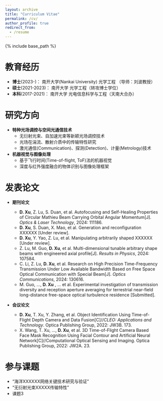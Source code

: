 ```yaml
---
layout: archive
title: "Curriculum Vitae"
permalink: /cv/
author_profile: true
redirect_from:
  - /resume
---
```


{% include base_path %}

教育经历
======
* **博士**(2023-)： 南开大学(Nankai University)  光学工程  （导师：刘波教授）
* **硕士**(2021-2023)： 南开大学  光学工程（转攻博士学位）
* **本科**(2017-2021)： 南开大学  光电信息科学与工程（天南大合办）
  
研究方向
======
* **特种光场调控与空间光通信技术**
  * 无衍射光束、自加速光束等新颖光场调控技术
  * 光场在湍流、散射介质中的传输特性研究
  * 激光通信(Communication)、探测(Detection)、计量(Metrology)技术
* **机器视觉与图像处理**
  * 基于飞行时间(Time-of-flight, ToF)法的机器视觉
  * 深度与红外强度融合的物体识别与图像处理框架


发表论文
======
* **期刊论文**
  * **D. Xu**, Z. Lu, S. Duan, et al. Autofocusing and Self-Healing Properties of Circular Mathieu Beam Carrying Orbital Angular Momentum[J]. *Optics & Laser Technology*, 2024: 111186.
  * **D. Xu**, S. Duan, X. Mao, et al. Generation and reconfiguration XXXXXX [Under review].
  * **D. Xu**, Y. Yao, Z. Lu,  et al. Manipulating arbitrarily shaped XXXXXX [Under review].
  * Z. Lu, M. Guo, **D. Xu**, et al. Multi-dimensional tunable arbitrary shape beams with engineered axial profile[J]. *Results in Physics*, 2024: 107584.
  * C. Li, Z. Lu, **D. Xu**, et al. Research on High Precision Time-Frequency Transmission Under Low Available Bandwidth Based on Free Space Optical Communication with Special Beam[J]. *Optics Communications*, 2024: 130616.
  * M. Guo, ..., **D. Xu** , ... et al. Experimental investigation of transmission diversity and reception aperture averaging for terrestrial near-field long-distance free-space optical turbulence residence [Submitted].

* **会议论文**
  * **D. Xu**, T. Xu, Y. Zhang, et al. Object Identification Using Time-of-Flight Depth Camera and Data Fusion[C]//*CLEO: Applications and Technology*. Optica Publishing Group, 2022: JW3B. 173.
  * X. Wang, T. Xu, ..., **D. Xu**, et al. 3D Time-of-Flight Camera Based Face Mask Recognition Using Facial Contour and Artificial Neural Network[C]//Computational Optical Sensing and Imaging. Optica Publishing Group, 2022: JW2A. 23.

参与课题
======
* “海洋XXXXXX网络关键技术研究与验证”
* “无衍射光束XXXXX传输特性”
* 课题3
